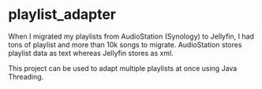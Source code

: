 # playlist_adapter

When I migrated my playlists from AudioStation (Synology) to Jellyfin, I had tons of playlist and more than 10k songs to migrate. AudioStation stores playlist data as text whereas Jellyfin stores as xml.

This project can be used to adapt multiple playlists at once using Java Threading.
